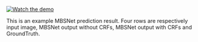 [![Watch the demo](https://github.com/OSUPCVLab/Ford2020/blob/master/Moving-Camera%20Background%20Subtraction%20Network%20for%20Autonomous%20Driving/Demo/170927_073722789_Camera_5_bin.png)](https://github.com/OSUPCVLab/Ford2020/blob/master/Moving-Camera%20Background%20Subtraction%20Network%20for%20Autonomous%20Driving/Demo/Demo.avi)

This is an example MBSNet prediction result. Four rows are respectively input image, MBSNet output without CRFs, MBSNet output with CRFs and GroundTruth.
